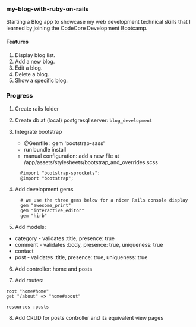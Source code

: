 ### my-blog-with-ruby-on-rails

Starting a Blog app to showcase my web development technical skills that I learned by joining the CodeCore Development Bootcamp.

#### Features
1. Display blog list.
2. Add a new blog.
3. Edit a blog.
4. Delete a blog.
5. Show a specific blog.


### Progress
1. Create rails folder

2. Create db at (local) postgresql server: `blog_development`

3. Integrate bootstrap
   - @Gemfile : gem 'bootstrap-sass'
   - run bundle install
   - manual configuration: add a new file at
     /app/assets/stylesheets/bootstrap_and_overrides.scss
   ```
     @import "bootstrap-sprockets";
     @import "bootstrap";
   ```

4. Add development gems
   ```
     # we use the three gems below for a nicer Rails console display
     gem "awesome_print"
     gem "interactive_editor"
     gem "hirb"
   ```

5. Add models:
  - category - validates :title, presence: true
  - comment - validates :body, presence: true, uniqueness: true
  - contact
  - post - validates :title, presence: true, uniqueness: true

6. Add controller: home and posts

7. Add routes:
  ```
  root "home#home"
  get "/about" => "home#about"

  resources :posts
  ```

8. Add CRUD for posts controller and its equivalent view pages
